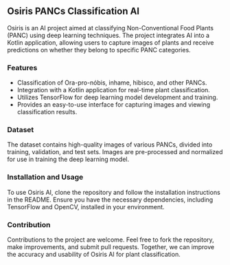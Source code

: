 ## Osiris PANCs Classification AI

Osiris is an AI project aimed at classifying Non-Conventional Food Plants (PANC) using deep learning techniques. The project integrates AI into a Kotlin application, allowing users to capture images of plants and receive predictions on whether they belong to specific PANC categories.

### Features

- Classification of Ora-pro-nóbis, inhame, hibisco, and other PANCs.
- Integration with a Kotlin application for real-time plant classification.
- Utilizes TensorFlow for deep learning model development and training.
- Provides an easy-to-use interface for capturing images and viewing classification results.

### Dataset

The dataset contains high-quality images of various PANCs, divided into training, validation, and test sets. Images are pre-processed and normalized for use in training the deep learning model.

### Installation and Usage

To use Osiris AI, clone the repository and follow the installation instructions in the README. Ensure you have the necessary dependencies, including TensorFlow and OpenCV, installed in your environment.

### Contribution

Contributions to the project are welcome. Feel free to fork the repository, make improvements, and submit pull requests. Together, we can improve the accuracy and usability of Osiris AI for plant classification.
